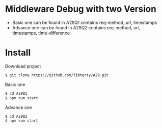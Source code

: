 # Middleware Debug with two Version

- Basic one can be found in A29Q1 contains req-method, url, timestamps
- Advance one can be found in A29Q2 contains req-method, url, timestamps, time-difference

# Install

Download project
```bash
$ git clone https://github.com/libterty/A29.git
```

Basic one
```bash
$ cd A29Q1
$ npm run start
```

Advance one
```bash
$ cd A29Q2
$ npm run start
```

